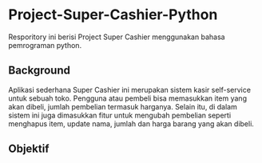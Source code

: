 # Project-Super-Cashier-Python
Resporitory ini berisi Project Super Cashier menggunakan bahasa pemrograman python.

## Background
 Aplikasi sederhana Super Cashier ini merupakan sistem kasir self-service untuk sebuah toko. Pengguna atau pembeli bisa memasukkan item yang akan dibeli, jumlah pembelian termasuk harganya. Selain itu, di dalam sistem ini juga dimasukkan fitur untuk mengubah pembelian seperti menghapus item, update nama, jumlah dan harga barang yang akan dibeli.

## Objektif

